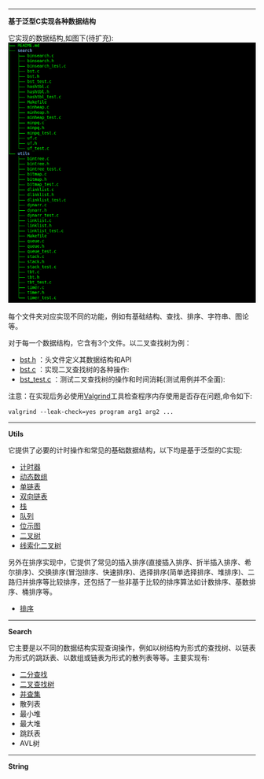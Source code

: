 -----

**基于泛型C实现各种数据结构**

它实现的数据结构,如图下(待扩充):
![数据结构](https://github.com/charlesxiong/algo-ds/blob/master/generics-java/images/Selection_036.png)

每个文件夹对应实现不同的功能，例如有基础结构、查找、排序、字符串、图论等。

对于每一个数据结构，它含有3个文件。以二叉查找树为例：

- [bst.h](https://github.com/charlesxiong/algo-ds/blob/master/generics-c/search/bst.h) ：头文件定义其数据结构和API
- [bst.c](https://github.com/charlesxiong/algo-ds/blob/master/generics-c/search/bst.c) ：实现二叉查找树的各种操作: 
- [bst_test.c](https://github.com/charlesxiong/algo-ds/blob/master/generics-c/search/bst_test.c) ：测试二叉查找树的操作和时间消耗(测试用例并不全面): 

注意：在实现后务必使用[Valgrind](http://valgrind.org/docs/manual/quick-start.html)工具检查程序内存使用是否存在问题,命令如下:

```
valgrind --leak-check=yes program arg1 arg2 ...
```
-----

**Utils**

它提供了必要的计时操作和常见的基础数据结构，以下均是基于泛型的C实现:

- [计时器](https://github.com/charlesxiong/algo-ds/blob/master/generics-c/utils/timer.c) 
- [动态数组](https://github.com/charlesxiong/algo-ds/blob/master/generics-c/utils/dynarr.c)
- [单链表](https://github.com/charlesxiong/algo-ds/blob/master/generics-c/utils/linklist.c)
- [双向链表](https://github.com/charlesxiong/algo-ds/blob/master/generics-c/utils/dlinklist.c)
- [栈](https://github.com/charlesxiong/algo-ds/blob/master/generics-c/utils/stack.c)
- [队列](https://github.com/charlesxiong/algo-ds/blob/master/generics-c/utils/queue.c)
- [位示图](https://github.com/charlesxiong/algo-ds/blob/master/generics-c/utils/bitmap.c)
- [二叉树](https://github.com/charlesxiong/algo-ds/blob/master/generics-c/utils/bintree.c)
- [线索化二叉树](https://github.com/charlesxiong/algo-ds/blob/master/generics-c/utils/tbt.c)

另外在排序实现中，它提供了常见的插入排序(直接插入排序、折半插入排序、希尔排序)、交换排序(冒泡排序、快速排序)、选择排序(简单选择排序、堆排序)、二路归并排序等比较排序，还包括了一些非基于比较的排序算法如计数排序、基数排序、桶排序等。

- [排序]()



-----

**Search**

它主要是以不同的数据结构实现查询操作，例如以树结构为形式的查找树、以链表为形式的跳跃表、以数组或链表为形式的散列表等等。主要实现有:

- [二分查找](https://github.com/charlesxiong/algo-ds/blob/master/generics-c/search/binsearch.c)
- [二叉查找树](https://github.com/charlesxiong/algo-ds/blob/master/generics-c/search/bst.c)
- [并查集](https://github.com/charlesxiong/algo-ds/blob/master/generics-c/search/uf.c)
- 散列表
- 最小堆
- 最大堆
- 跳跃表
- AVL树


-----

**String**


